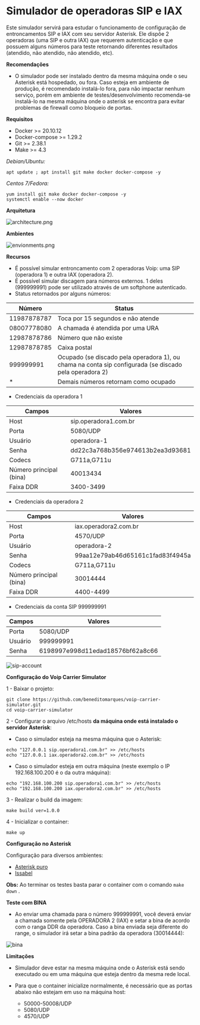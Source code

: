 # Simulador de operadoras SIP e IAX

Este simulador servirá para estudar o funcionamento de configuração de entroncamentos SIP e IAX com seu servidor Asterisk. Ele dispõe 2 operadoras (uma SIP e outra IAX) que requerem autenticação e que possuem alguns números para teste retornando diferentes resultados (atendido, não atendido, não atendido, etc).

**Recomendações**

 - O simulador pode ser instalado dentro da mesma máquina onde o seu Asterisk está hospedado, ou fora. Caso esteja em ambiente de produção, é recomendado instalá-lo fora, para não impactar nenhum serviço, porém em ambiente de testes/desenvolvimento recomenda-se instalá-lo na mesma máquina onde o asterisk se encontra para evitar problemas de firewall como bloqueio de portas.

**Requisitos**

 - Docker >= 20.10.12
 - Docker-compose >= 1.29.2
 - Git >= 2.38.1
 - Make >= 4.3


_Debian/Ubuntu:_
```shell
apt update ; apt install git make docker docker-compose -y
```

_Centos 7/Fedora:_
```shell
yum install git make docker docker-compose -y
systemctl enable --now docker
```

**Arquitetura**

![architecture.png](architecture.png)

**Ambientes**

![envionments.png](environments.png)

**Recursos**

 - É possível simular entroncamento com 2 operadoras Voip: uma SIP (operadora 1) e outra IAX (operadora 2).
 - É possível simular discagem para números externos. 1 deles (999999991) pode ser utilizado através de um softphone autenticado.
 - Status retornados por alguns números:

|Número|Status|
|--|--|
|11987878787|Toca por 15 segundos e não atende|
|08007778080|A chamada é atendida por uma URA|
|12987878786| Número que não existe |
|12987878785| Caixa postal |
|999999991| Ocupado (se discado pela operadora 1), ou chama na conta sip configurada (se discado pela operadora 2) |
| * |Demais números retornam como ocupado |
 
 
  - Credenciais  da operadora 1

|Campos|Valores|
|--|--|
|Host|sip.operadora1.com.br|
|Porta|5080/UDP|
|Usuário|operadora-1|
|Senha|dd22c3a768b356e974613b2ea3d93681|
|Codecs|G711a,G711u|
|Número principal (bina)|40013434|
|Faixa DDR|3400-3499|

  - Credenciais  da operadora 2
   
|Campos|Valores|
|--|--|
|Host|iax.operadora2.com.br|
|Porta|4570/UDP|
|Usuário|operadora-2|
|Senha|99aa12e79ab46d65161c1fad83f4945a|
|Codecs|G711a,G711u|
|Número principal (bina)|30014444|
|Faixa DDR|4400-4499|

  

  - Credenciais  da conta SIP 999999991
   
|Campos|Valores|
|--|--|
|Porta|5080/UDP|
|Usuário|999999991|
|Senha|6198997e998d11edad18576bf62a8c66|

![sip-account](docs/img12-external-account.png)



**Configuração do Voip Carrier Simulator**
 
1 - Baixar o projeto:

```shell
git clone https://github.com/beneditomarques/voip-carrier-simulator.git
cd voip-carrier-simulator
```

2 - Configurar o arquivo /etc/hosts **da máquina onde está instalado o servidor Asterisk**:

 - Caso o simulador esteja na mesma máquina que o Asterisk:
  
```shell
echo "127.0.0.1 sip.operadora1.com.br" >> /etc/hosts
echo "127.0.0.1 iax.operadora2.com.br" >> /etc/hosts
```

 - Caso o simulador esteja em outra máquina (neste exemplo o IP 192.168.100.200 é o da outra máquina):
  
```shell
echo "192.168.100.200 sip.operadora1.com.br" >> /etc/hosts
echo "192.168.100.200 iax.operadora2.com.br" >> /etc/hosts
```



3 - Realizar o build da imagem:

```shell
make build ver=1.0.0
```

4 - Inicializar o container:

```shell
make up
```

**Configuração no Asterisk**

  Configuração para diversos ambientes:
 
 - [Asterisk puro](./docs/asterisk.md)
 - [Issabel](./docs/issabel.md)

**Obs:** Ao terminar os testes basta parar o container com o comando ```make down``` .


**Teste com BINA**

 - Ao enviar uma chamada para o número 999999991, você deverá enviar a chamada somente pela OPERADORA 2 (IAX) e setar a bina de acordo com o ranga DDR da operadora. Caso a bina enviada seja diferente do range, o simulador irá setar a bina padrão da operadora (30014444):

![bina](./docs/Voip%20simulator%20-%20bina.png)      


**Limitações**

 - Simulador deve estar na mesma máquina onde o Asterisk está sendo executado ou em uma máquina que esteja dentro da mesma rede local.

 - Para que o container inicialize normalmente, é necessário que as portas abaixo não estejam em uso na máquina host:
   - 50000-50008/UDP
   - 5080/UDP
   - 4570/UDP   

